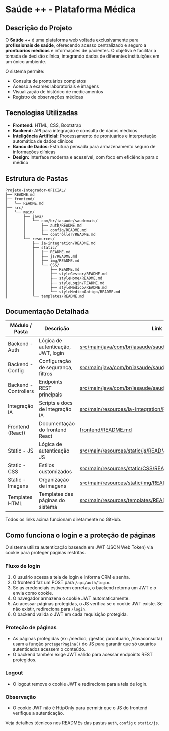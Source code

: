 # Saúde ++ - Plataforma Médica

## Descrição do Projeto
O **Saúde ++** é uma plataforma web voltada exclusivamente para **profissionais de saúde**, oferecendo acesso centralizado e seguro a **prontuários médicos** e informações de pacientes. O objetivo é facilitar a tomada de decisão clínica, integrando dados de diferentes instituições em um único ambiente.

O sistema permite:
- Consulta de prontuários completos
- Acesso a exames laboratoriais e imagens
- Visualização de histórico de medicamentos
- Registro de observações médicas

## Tecnologias Utilizadas
- **Frontend:** HTML, CSS, Bootstrap
- **Backend:** API para integração e consulta de dados médicos
- **Inteligência Artificial:** Processamento de prontuários e interpretação automática de dados clínicos
- **Banco de Dados:** Estrutura pensada para armazenamento seguro de informações clínicas
- **Design:** Interface moderna e acessível, com foco em eficiência para o médico



## Estrutura de Pastas

```
Projeto-Integrador-OFICIAL/
├── README.md
├── frontend/
│   └── README.md
├── src/
│   └── main/
│       ├── java/
│       │   └── com/br/iasaude/saudemais/
│       │       ├── auth/README.md
│       │       ├── config/README.md
│       │       └── controller/README.md
│       └── resources/
│           ├── ia-integration/README.md
│           ├── static/
│           │   ├── README.md
│           │   ├── js/README.md
│           │   ├── img/README.md
│           │   └── CSS/
│           │       ├── README.md
│           │       ├── styleGestor/README.md
│           │       ├── styleHome/README.md
│           │       ├── styleLogin/README.md
│           │       ├── styleMedico/README.md
│           │       └── styleMedicoAntigo/README.md
│           └── templates/README.md
```

## Documentação Detalhada

| Módulo / Pasta | Descrição | Link |
|----------------|-----------|------|
| Backend - Auth | Lógica de autenticação, JWT, login | [src/main/java/com/br/iasaude/saudemais/auth/README.md](src/main/java/com/br/iasaude/saudemais/auth/README.md) |
| Backend - Config | Configuração de segurança, filtros | [src/main/java/com/br/iasaude/saudemais/config/README.md](src/main/java/com/br/iasaude/saudemais/config/README.md) |
| Backend - Controllers | Endpoints REST principais | [src/main/java/com/br/iasaude/saudemais/controller/README.md](src/main/java/com/br/iasaude/saudemais/controller/README.md) |
| Integração IA | Scripts e docs de integração IA | [src/main/resources/ia-integration/README.md](src/main/resources/ia-integration/README.md) |
| Frontend (React) | Documentação do frontend React | [frontend/README.md](frontend/README.md) |
| Static - JS | Lógica de autenticação JS | [src/main/resources/static/js/README.md](src/main/resources/static/js/README.md) |
| Static - CSS | Estilos customizados | [src/main/resources/static/CSS/README.md](src/main/resources/static/CSS/README.md) |
| Static - Imagens | Organização de imagens | [src/main/resources/static/img/README.md](src/main/resources/static/img/README.md) |
| Templates HTML | Templates das páginas do sistema | [src/main/resources/templates/README.md](src/main/resources/templates/README.md) |

Todos os links acima funcionam diretamente no GitHub.

## Como funciona o login e a proteção de páginas

O sistema utiliza autenticação baseada em JWT (JSON Web Token) via cookie para proteger páginas restritas.

### Fluxo de login
1. O usuário acessa a tela de login e informa CRM e senha.
2. O frontend faz um POST para `/api/auth/login`.
3. Se as credenciais estiverem corretas, o backend retorna um JWT e o envia como cookie.
4. O navegador armazena o cookie JWT automaticamente.
5. Ao acessar páginas protegidas, o JS verifica se o cookie JWT existe. Se não existir, redireciona para `/login`.
6. O backend valida o JWT em cada requisição protegida.

### Proteção de páginas
- As páginas protegidas (ex: /medico, /gestor, /prontuario, /novaconsulta) usam a função `protegerPagina()` do JS para garantir que só usuários autenticados acessem o conteúdo.
- O backend também exige JWT válido para acessar endpoints REST protegidos.

### Logout
- O logout remove o cookie JWT e redireciona para a tela de login.

### Observação
- O cookie JWT não é HttpOnly para permitir que o JS do frontend verifique a autenticação.

Veja detalhes técnicos nos READMEs das pastas `auth`, `config` e `static/js`.
